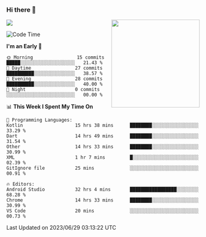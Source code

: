 ### Hi there 👋

![](https://metrics.lecoq.io/itaowu?template=classic&config.timezone=Asia%2FShanghai)
<img align='right' src="https://media.giphy.com/media/M9gbBd9nbDrOTu1Mqx/giphy.gif" width="230">

<!--START_SECTION:waka-->
![Code Time](http://img.shields.io/badge/Code%20Time-152%20hrs%2048%20mins-blue)

**I'm an Early 🐤** 

```text
🌞 Morning                15 commits          █████░░░░░░░░░░░░░░░░░░░░   21.43 % 
🌆 Daytime                27 commits          ██████████░░░░░░░░░░░░░░░   38.57 % 
🌃 Evening                28 commits          ██████████░░░░░░░░░░░░░░░   40.00 % 
🌙 Night                  0 commits           ░░░░░░░░░░░░░░░░░░░░░░░░░   00.00 % 
```


📊 **This Week I Spent My Time On** 

```text
💬 Programming Languages: 
Kotlin                   15 hrs 38 mins      ████████░░░░░░░░░░░░░░░░░   33.29 % 
Dart                     14 hrs 49 mins      ████████░░░░░░░░░░░░░░░░░   31.54 % 
Other                    14 hrs 33 mins      ████████░░░░░░░░░░░░░░░░░   30.99 % 
XML                      1 hr 7 mins         █░░░░░░░░░░░░░░░░░░░░░░░░   02.39 % 
GitIgnore file           25 mins             ░░░░░░░░░░░░░░░░░░░░░░░░░   00.91 % 

🔥 Editors: 
Android Studio           32 hrs 4 mins       █████████████████░░░░░░░░   68.28 % 
Chrome                   14 hrs 33 mins      ████████░░░░░░░░░░░░░░░░░   30.99 % 
VS Code                  20 mins             ░░░░░░░░░░░░░░░░░░░░░░░░░   00.73 % 
```


 Last Updated on 2023/06/29 03:13:22 UTC
<!--END_SECTION:waka-->

<!--
**itaowu/itaowu** is a ✨ _special_ ✨ repository because its `README.md` (this file) appears on your GitHub profile.

Here are some ideas to get you started:

- 🔭 I’m currently working on ...
- 🌱 I’m currently learning ...
- 👯 I’m looking to collaborate on ...
- 🤔 I’m looking for help with ...
- 💬 Ask me about ...
- 📫 How to reach me: ...
- 😄 Pronouns: ...
- ⚡ Fun fact: ...
-->
